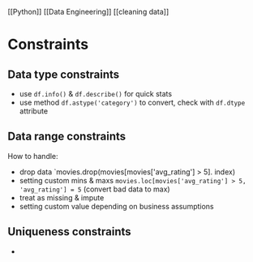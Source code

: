 [[Python]] [[Data Engineering]] [[cleaning data]]
# Constraints
## Data type constraints
- use `df.info()` & `df.describe()` for quick stats
- use method `df.astype('category')` to convert, check with `df.dtype` attribute
## Data range constraints
How to handle:
- drop data
`movies.drop(movies[movies['avg_rating'] > 5]. index)
- setting custom mins & maxs
`movies.loc[movies['avg_rating'] > 5, 'avg_rating'] = 5` (convert bad data to max)
- treat as missing & impute
- setting custom value depending on business assumptions
## Uniqueness constraints
- 